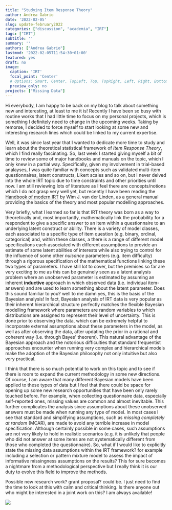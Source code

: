 ```yaml
---
title: "Studying Item Response Theory"
author: Andrea Gabrio
date: '2022-02-05'
slug: update-february2022
categories: ["discussion", "academia", "IRT"]
tags: ["IRT"]
subtitle: ''
summary: ''
authors: ["Andrea Gabrio"]
lastmod: '2022-02-05T11:54:30+01:00'
featured: yes
draft: no
image:
  caption: 'IRT'
  focal_point: 'Center'
  # Options: Smart, Center, TopLeft, Top, TopRight, Left, Right, BottomLeft, Bottom, BottomRight
  preview_only: no
projects: ["Missing Data"]
---
```


Hi everybody, I am happy to be back on my blog to talk about something new and interesting, at least to me it is! Recently I have been so busy with routine works that I had little time to focus on my personal projects, which is something I definitely need to change in the upcoming weeks. Taking by remorse, I decided to force myself to start looking at some new and interesting research lines which could be linked to my current expertise. 

Well, it was since last year that I wanted to dedicate more time to study and learn about the theoretical statistical framework of *Item Response Theory*, which I find really fascinating. So, last week I started giving myself a bit of time to review some of major handbooks and manuals on the topic, which I only knew in a partial way. Specifically, given my involvement in trial-based analayses, I was quite familiar with concepts such as validated multi-item questionnaires, latent constructs, Likert scales and so on, but I never delved into the whole IRT topic due to time constraints and other priorities until now. I am still reviewing lots of literature as I feel there are concepts/notions which I do not grasp very well yet, but recently I have been reading the [Handbook of modern IRT](https://link.springer.com/book/10.1007/978-1-4757-2691-6) by Wim J. van der Linden, as a general manual providing the basics of the theory and most popular modelling approaches.

Very briefly, what I learned so far is that IRT theory was born as a way to theoretically and, most importantly, mathematically link the probability for a respondent to give a specific answer to an item within a questionnaire to an underlying latent construct or ability. There is a variety of model classes, each associated to a specific type of item question (e.g. binary, ordinal, categorical) and, within these classes, a there is a range of different model specifications each associated with different assumptions to provide an estimate of some latent abilities of interests while also trying to control for the influence of some other *nuisance* parameters (e.g. item difficulty) through a rigorous specification of the mathematical functions linking these two types of parameters. I have still lot to cover, but the premises so far are very exciting to me as this can be genuinely seen as a latent analysis problem where an unobserved parameter is estimated by assuming an inherent **inductive** approach in which observed data (i.e. individual item-answers) and are used to learn something about the latent parameter. Does this sound familiar to you? well to me damn yes, this is the basis of the Bayesian analysis! In fact, Bayesian analysis of IRT data is very popular as their inherent hierarchical structure perfectly matches the flexible Bayesian modelling framework where parameters are random variables to which distributions are assigned to represent their level of uncertainty. This is done prior to observing the data, which can be extremely helpful to incorporate external assumptions about these parameters in the model, as well as after observing the data, after updating the prior in a rational and coherent way (i.e. through Bayes' theorem). This natural advantage of the Bayesian approach and the notorious difficulties that standard frequentist approaches encounter when running very complex and hierarchical models make the adoption of the Bayesian philosophy not only intuitive but also very practical. 

I think that there is so much potential to work on this topic and to see if there is room to expand the current methodology in some new directions. Of course, I am aware that many different Bayesian models have been applied to these types of data but I feel that there could be space for opening up some new research opportunities that have been only rarely touched before. For example, when collecting questionnaire data, especially self-reported ones, missing values are common and almost inevitable. This further complicates the analysis since assumptions about these unobserved answers must be made when running any type of model. In most cases I see that standard and simplifying assumptions, such as *missing completely at random* (MCAR), are made to avoid any terrible increase in model specification. Although certainly possible in some cases, such assumptions are not very likely to hold in realistic scenarios (e.g. it is unlikely that people who did not answer at some items are not systematically different from those who completed the questionnaire). So, what if I would like to explicitly state the missing data assumptions within the IRT framework? for example including a selection or pattern mixture model to assess the impact of informative missingness assumptions on the results? This for sure becomes a nightmare from a methodological perspective but I really think it is our duty to evolve this field to improve the methods. 

Possible new research work? grant proposal? could be. I just need to find the time to look at this with calm and critical thinking. Is there anyone out who might be interested in a joint work on this? I am always available!

![](https://i.gifer.com/VtOf.gif)
